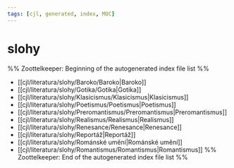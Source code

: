 ```yaml
---
tags: [cjl, generated, index, MOC]
---
```

# slohy
%% Zoottelkeeper: Beginning of the autogenerated index file list  %%
-  [[cjl/literatura/slohy/Baroko/Baroko|Baroko]]
-  [[cjl/literatura/slohy/Gotika/Gotika|Gotika]]
-  [[cjl/literatura/slohy/Klasicismus/Klasicismus|Klasicismus]]
-  [[cjl/literatura/slohy/Poetismus/Poetismus|Poetismus]]
-  [[cjl/literatura/slohy/Preromantismus/Preromantismus|Preromantismus]]
-  [[cjl/literatura/slohy/Realismus/Realismus|Realismus]]
-  [[cjl/literatura/slohy/Renesance/Renesance|Renesance]]
-  [[cjl/literatura/slohy/Reportáž|Reportáž]]
-  [[cjl/literatura/slohy/Románské umění|Románské umění]]
-  [[cjl/literatura/slohy/Romantismus/Romantismus|Romantismus]]
%% Zoottelkeeper: End of the autogenerated index file list  %%
